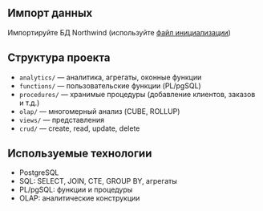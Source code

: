 ## Импорт данных

Импортируйте БД Northwind (используйте [файл инициализации](fill_in_notrthwind.sql))

## Структура проекта

- `analytics/` — аналитика, агрегаты, оконные функции
- `functions/` — пользовательские функции (PL/pgSQL)
- `procedures/` — хранимые процедуры (добавление клиентов, заказов и т.д.)
- `olap/` — многомерный анализ (CUBE, ROLLUP)
- `views/` — представления
- `crud/` — create, read, update, delete

## Используемые технологии

- PostgreSQL
- SQL: SELECT, JOIN, CTE, GROUP BY, агрегаты
- PL/pgSQL: функции и процедуры
- OLAP: аналитические конструкции